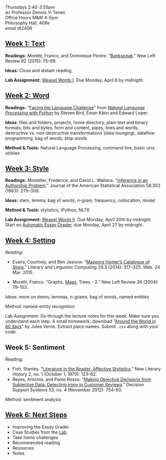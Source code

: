 Thursdays 2:40-3:55pm  
w/ Professor Dennis Yi Tenen  
Office Hours M&W 4-5pm  
Philosophy Hall, 408e  
email dt2406  

## [Week 1: Text](https://github.com/denten-courses/computing-context/blob/master/lecture-notes/lecture-1.md)

**Readings:** Moretti, Franco, and Dominique Pestre.
"[Bankspeak](http://newleftreview.org/II/92/franco-moretti-dominique-pestre-bankspeak)."
New Left Review 92 (2015): 75–99.

**Ideas:** Close and distant reading

**Lab Assignment:** [Weasel Words I](https://github.com/denten-courses/computing-context/tree/master/experiments/1-weasel). Due Monday, April 6 by midnight.

## [Week 2: Word](https://github.com/denten-courses/computing-context/blob/master/lecture-notes/lecture-2.md)

**Readings**: "[Facing the Language
Challenge](http://www.nltk.org/book/ch12.html)" from *[Natural Language
Processing with Python](http://www.nltk.org/book/)* by Steven Bird, Ewan Klein and
Edward Loper.

**Ideas**: files and folders, projects, home directory, plain text and binary
formats, bits and bytes, form and content, pipes, lines and words, destructive
vs. non-destructive transformations (data munging), dataflow programming, bag of words, stop words

**Method & Tools:** Natural Language Processing, command line, basic unix
utilities

## [Week 3: Style](https://github.com/denten-courses/computing-context/blob/master/lecture-notes/lecture-3.md)

**Readings:**
Mosteller, Frederick, and David L. Wallace. "[Inference in an Authorship
Problem](https://www.stat.cmu.edu/Exams/mosteller.pdf)." Journal of the American Statistical Association 58.302 (1963):
275–309.

**Ideas:** stem, lemma, bag of words, n-gram, frequency, collocation, model

**Method & Tools:** stylistics, iPython, NLTK

**Lab Assignment:** [Weasel Words
II](https://github.com/denten-courses/computing-context/blob/master/experiments/2-weasel/2-weasel-words.md).
Due Monday, April 20th by midnight. Start on [Automatic Essay Grader](https://github.com/denten-courses/computing-context/blob/master/experiments/3-essay-grade/3-essay-grade.md), due Monday, April 27 by midnight.

## [Week 4: Setting](https://github.com/denten-courses/computing-context/blob/master/lecture-notes/lecture-4.md)

*Reading:*

- Evans, Courtney, and Ben Jasnow. "[Mapping Homer’s Catalogue of
  Ships](http://llc.oxfordjournals.org/content/29/3/317.full?sid=cefcbac0-66fb-4428-9617-7420a420f8a9)."
Literary and Linguistic Computing 29.3 (2014): 317–325.  Web. 24 Mar. 2015.

- Moretti, Franco. “Graphs,
[Maps](http://newleftreview.org/II/26/franco-moretti-graphs-maps-trees-2), Trees - 2.” New Left Review 26 (2004):
  79–103.

*Ideas:* more on stems, lemmas, n-grams, bag of words, named entities

Method: named-entity recognition

Lab Assignment: Go through the lecture notes for this week. Make sure you
understand each step. A small homework: download "[Around the World in 80
days](www.gutenberg.org/cache/epub/103/pg103.txt)"
by Jules Verne. Extract place names. Submit `.csv` along with your code.

## Week 5: Sentiment

Reading: 
- Fish, Stanley. “[Literature in the Reader: Affective
  Stylistics](http://www.jstor.org.ezproxy.cul.columbia.edu/stable/468593?seq=1#page_scan_tab_contents).”
New Literary History 2, no. 1 (October 1, 1970): 123–62.
- Reyes, Antonio, and Paolo Rosso. “[Making Objective Decisions from Subjective
  Data: Detecting Irony in Customer
Reviews](http://apps.webofknowledge.com.ezproxy.cul.columbia.edu/full_record.do?product=UA&search_mode=GeneralSearch&qid=5&SID=1AZtXjh1FAid3dqdwvI&page=1&doc=1).”
Decision Support Systems 53, no. 4 (November 2012): 754–60. 

Method: sentiment analysis

## [Week 6: Next Steps](https://github.com/denten-courses/computing-context/blob/master/lecture-notes/lecture-6.md)

- Improving the Essay Grader
- Case Studies from the [Lab](http://xpmethod.plaintext.in/strains.html)
- Take home challenges
- Recommended reading
- Resources
- Notes
